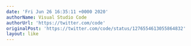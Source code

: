 ```yaml
---
date: 'Fri Jun 26 16:35:11 +0000 2020'
authorName: Visual Studio Code
authorUrl: 'https://twitter.com/code'
originalPost: 'https://twitter.com/code/status/1276554613055864832'
layout: like
---
```

